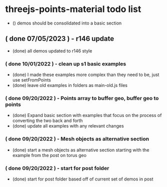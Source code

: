 # threejs-points-material todo list

<!-- consolidate demos-->
* () demos should be consolidated into a basic section

<!-- DONE -->

## ( done 07/05/2023 ) - r146 update
* (done) all demos updated to r146 style

### ( done 10/01/2022 ) - clean up s1 basic examples
* (done) I made these examples more complex than they need to be, just use setFromPoints
* (done) leave old examples in folders as main-old.js files

### ( done 09/20/2022 ) - Points array to buffer geo, buffer geo to points
* (done) Expand basic section with examples that focus on the process of converting the two back and forth
* (done) update all examples with any relevant changes

### ( done 09/20/2022 ) - Mesh objects as alternative section
* (done) start a mesh objects as alternative section starting with the example from the post on torus geo

### ( done 09/20/2022 ) - start for post folder
* (done) start for post folder based off of current set of demos in post